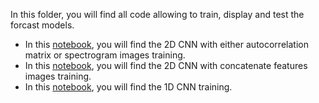 In this folder, you will find all code allowing to train, display and test the forcast models.
* In this [notebook](Copie_de_Cnn_2D.ipynb), you will find the 2D CNN with either autocorrelation matrix or spectrogram images training.
* In this [notebook](Cnn_2D.ipynb), you will find the 2D CNN with concatenate features images training.
* In this [notebook](model_cnn_to_predict.ipynb), you will find the 1D CNN training.
